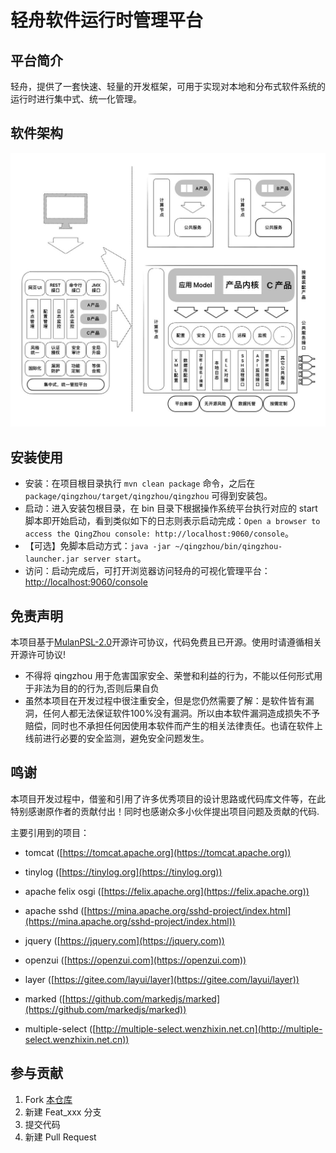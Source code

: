 轻舟软件运行时管理平台
========================

平台简介
-------------------

轻舟，提供了一套快速、轻量的开发框架，可用于实现对本地和分布式软件系统的运行时进行集中式、统一化管理。

软件架构
-------------------

![软件架构](doc/img/architecture.jpg)

安装使用
-------------------

* 安装：在项目根目录执行 `mvn clean package` 命令，之后在 `package/qingzhou/target/qingzhou/qingzhou` 可得到安装包。
* 启动：进入安装包根目录，在 bin 目录下根据操作系统平台执行对应的 start 脚本即开始启动，看到类似如下的日志则表示启动完成：`Open a browser to access the QingZhou console: http://localhost:9060/console`。
* 【可选】免脚本启动方式：`java -jar ~/qingzhou/bin/qingzhou-launcher.jar server start`。
* 访问：启动完成后，可打开浏览器访问轻舟的可视化管理平台： [http://localhost:9060/console](http://localhost:9060/console)

免责声明
-------------

本项目基于[MulanPSL-2.0](http://license.coscl.org.cn/MulanPSL2)开源许可协议，代码免费且已开源。使用时请遵循相关开源许可协议!

+ 不得将 qingzhou 用于危害国家安全、荣誉和利益的行为，不能以任何形式用于非法为目的的行为,否则后果自负
+ 虽然本项目在开发过程中很注重安全，但是您仍然需要了解：是软件皆有漏洞，任何人都无法保证软件100%没有漏洞。所以由本软件漏洞造成损失不予赔偿，同时也不承担任何因使用本软件而产生的相关法律责任。也请在软件上线前进行必要的安全监测，避免安全问题发生。

鸣谢
-------------

本项目开发过程中，借鉴和引用了许多优秀项目的设计思路或代码库文件等，在此特别感谢原作者的贡献付出！同时也感谢众多小伙伴提出项目问题及贡献的代码.

主要引用到的项目：

+ tomcat ([https://tomcat.apache.org](https://tomcat.apache.org))

+ tinylog ([https://tinylog.org](https://tinylog.org))

+ apache felix osgi ([https://felix.apache.org](https://felix.apache.org))

+ apache sshd ([https://mina.apache.org/sshd-project/index.html](https://mina.apache.org/sshd-project/index.html))

+ jquery ([https://jquery.com](https://jquery.com))

+ openzui ([https://openzui.com](https://openzui.com))

+ layer ([https://gitee.com/layui/layer](https://gitee.com/layui/layer))

+ marked ([https://github.com/markedjs/marked](https://github.com/markedjs/marked))

+ multiple-select ([http://multiple-select.wenzhixin.net.cn](http://multiple-select.wenzhixin.net.cn))

参与贡献
-------------------

1. Fork [本仓库](https://gitee.com/openeuler/qingzhou)
2. 新建 Feat_xxx 分支
3. 提交代码
4. 新建 Pull Request
